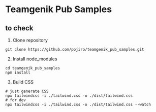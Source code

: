# Teamgenik Pub Samples

## to check

1. Clone repository

```
git clone https://github.com/pojiro/teamgenik_pub_samples.git
```

2. Install node_modules

```
cd teamgenik_pub_samples
npm install
```

3. Build CSS

```
# just generate CSS
npx tailwindcss -i ./tailwind.css -o ./dist/tailwind.css
# for dev
npx tailwindcss -i ./tailwind.css -o ./dist/tailwind.css --watch
```
